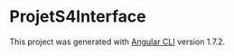 # ProjetS4Interface

This project was generated with [Angular CLI](https://github.com/angular/angular-cli) version 1.7.2.

